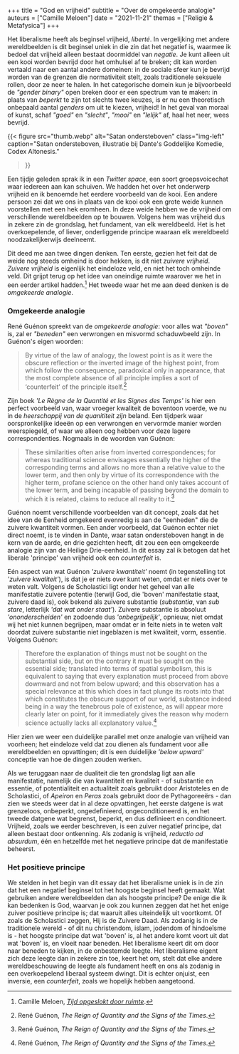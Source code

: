 +++
title    = "God en vrijheid"
subtitle = "Over de omgekeerde analogie"
auteurs  = ["Camille Meloen"]
date     = "2021-11-21"
themas   = ["Religie & Metafysica"]
+++


Het liberalisme heeft als beginsel vrijheid, _liberté_. In vergelijking met andere wereldbeelden is dit beginsel uniek in die zin dat het negatief is, waarmee ik bedoel dat vrijheid alleen bestaat doormiddel van _negatie_. Je kunt alleen uit een kooi worden bevrijd door het omhulsel af te breken; dit kan worden vertaald naar een aantal andere domeinen: in de sociale sfeer kun je bevrijd worden van de grenzen die normativiteit stelt, zoals traditionele seksuele rollen, door ze neer te halen. In het categorische domein kun je bijvoorbeeld de _"gender binary"_ open breken door er een spectrum van te maken: in plaats van _beperkt_ te zijn tot slechts twee keuzes, is er nu een theoretisch onbepaald aantal _genders_ om uit te kiezen, vrijheid! In het geval van moraal of kunst, schaf _"goed"_ en _"slecht"_, _"mooi"_ en _"lelijk"_ af, haal het neer, wees bevrijd.

{{< figure
	src="thumb.webp"
	alt="Satan ondersteboven"
	class="img-left"
	caption="Satan ondersteboven, illustratie bij Dante's Goddelijke Komedie, Codex Altonesis."
>}}

Een tijdje geleden sprak ik in een _Twitter space_, een soort groepsvoicechat waar iedereen aan kan schuiven. We hadden het over het onderwerp vrijheid en ik benoemde het eerdere voorbeeld van de kooi. Een andere persoon zei dat we ons in plaats van de kooi ook een grote weide kunnen voorstellen met een hek eromheen. In deze weide hebben we de vrijheid om verschillende wereldbeelden op te bouwen. Volgens hem was vrijheid dus in zekere zin de grondslag, het fundament, van elk wereldbeeld. Het is het overkoepelende, of liever, onderliggende principe waaraan elk wereldbeeld noodzakelijkerwijs deelneemt.

Dit deed me aan twee dingen denken. Ten eerste, gezien het feit dat de weide nog steeds omheind is door hekken, is dit niet _zuivere vrijheid_. _Zuivere vrijheid_ is eigenlijk het eindeloze veld, en niet het toch omheinde veld. Dit grijpt terug op het idee van oneindige ruimte waarover we het in een eerder artikel hadden.[^1] Het tweede waar het me aan deed denken is de _omgekeerde analogie_.


### Omgekeerde analogie

René Guénon spreekt van de _omgekeerde analogie_: voor alles wat _"boven"_ is, zal er _"beneden"_ een verwrongen en misvormd schaduwbeeld zijn. In Guénon's eigen woorden:

>By virtue of the law of analogy, the lowest point is as it were the obscure reflection or the inverted image of the highest point, from which follow the consequence, paradoxical only in appearance, that the most complete absence of all principle implies a sort of ‘counterfeit’ of the principle itself.[^2]

Zijn boek _'Le Règne de la Quantité et les Signes des Temps'_ is hier een perfect voorbeeld van, waar vroeger kwaliteit de boventoon voerde, we nu in de _heerschappij van de quanititeit zijn_ beland. Een tijdperk waar oorspronkelijke ideeën op een verwrongen en vervormde manier worden weerspiegeld, of waar we alleen oog hebben voor deze lagere correspondenties. Nogmaals in de woorden van Guénon:

>These similarities often arise from inverted correspondences; for whereas traditional science envisages essentially the higher of the corresponding terms and allows no more than a relative value to the lower term, and then only by virtue of its correspondence with the higher term, profane science on the other hand only takes account of the lower term, and being incapable of passing beyond the domain to which it is related, claims to reduce all reality to it.[^2]

Guénon noemt verschillende voorbeelden van dit concept, zoals dat het idee van de Eenheid omgekeerd evenredig is aan de "eenheden" die de zuivere kwantiteit vormen. Een ander voorbeeld, dat Guénon echter niet direct noemt, is te vinden in Dante, waar satan ondersteboven hangt in de kern van de aarde, en drie gezichten heeft, dit zou een een omgekeerde analogie zijn van de Heilige Drie-eenheid. In dit essay zal ik betogen dat het liberale 'principe' van vrijheid ook een _counterfeit_ is.

Eén aspect van wat Guénon _'zuivere kwantiteit'_ noemt (in tegenstelling tot _'zuivere kwaliteit'_), is dat je er niets over kunt weten, omdat er niets over te weten valt. Volgens de Scholastici ligt onder het geheel van alle manifestatie zuivere potentie (terwijl God, die 'boven' manifestatie staat, zuivere daad is), ook bekend als zuivere substantie (_substantia_, van _sub stare_, letterlijk _'dat wat onder staat'_). Zuivere substantie is absoluut _'ononderscheiden'_ en zodoende dus _'onbegrijpelijk'_, opnieuw, niet omdat wij het niet kunnen begrijpen, maar omdat er in feite niets in te weten valt doordat zuivere substantie niet ingeblazen is met kwaliteit, vorm, essentie. Volgens Guénon:

>Therefore the explanation of things must not be sought on the substantial side, but on the contrary it must be sought on the essential side; translated into terms of spatial symbolism, this is equivalent to saying that every explanation must proceed from above downward and not from below upward; and this observation has a special relevance at this which does in fact plunge its roots into that which constitutes the obscure support of our world, substance indeed being in a way the tenebrous pole of existence, as will appear more clearly later on point, for it immediately gives the reason why modern science actually lacks all explanatory value.[^2]

Hier zien we weer een duidelijke parallel met onze analogie van vrijheid van voorheen; het eindeloze veld dat zou dienen als fundament voor alle wereldbeelden en opvattingen; dit is een duidelijke _'below upward'_ conceptie van hoe de dingen zouden werken.

Als we teruggaan naar de dualiteit die ten grondslag ligt aan alle manifestatie, namelijk die van kwantiteit en kwaliteit - of substantie en essentie, of potentialiteit en actualiteit zoals gebruikt door Aristoteles en de Scholastici, of _Apeiron_ en _Peras_ zoals gebruikt door de Pythagoreeërs - dan zien we steeds weer dat in al deze opvattingen, het eerste datgene is wat grenzeloos, onbeperkt, ongedefinieerd, ongeconditioneerd is, en het tweede datgene wat begrenst, beperkt, en dus definieert en conditioneert. Vrijheid, zoals we eerder beschreven, is een zuiver negatief principe, dat alleen bestaat door ontkenning. Als zodanig is vrijheid, _reductio ad absurdum_, één en hetzelfde met het negatieve principe dat de manifestatie beheerst.


### Het positieve principe

We stelden in het begin van dit essay dat het liberalisme uniek is in de zin dat het een negatief beginsel tot het hoogste beginsel heeft gemaakt. Wat gebruiken andere wereldbeelden dan als hoogste principe? De enige die ik kan bedenken is God, waarvan je ook zou kunnen zeggen dat het het enige zuiver positieve principe is; dat waaruit alles uiteindelijk uit voortkomt. Of zoals de Scholastici zeggen, Hij is de Zuivere Daad. Als zodanig is in de traditionele wereld - of dit nu christendom, islam, jodendom of hindoeïsme is - het hoogste principe dat wat 'boven' is, al het andere komt voort uit dat wat 'boven' is, en vloeit naar beneden.  Het liberalisme keert dit om door naar beneden te kijken, in de onbestemde leegte. Het liberalisme eigent zich deze leegte dan in zekere zin toe, keert het om, stelt dat elke andere wereldbeschouwing de leegte als fundament heeft en ons als zodanig in een overkoepelend liberaal systeem dwingt. Dit is echter onjuist, een inversie, een _counterfeit_, zoals we hopelijk hebben aangetoond.


[^1]: Camille Meloen, _[Tijd opgeslokt door ruimte](https://reactionair.nl/artikelen/tijd-opgeslokt-door-ruimte/)_.
[^2]: René Guénon, _The Reign of Quantity and the Signs of the Times_.

